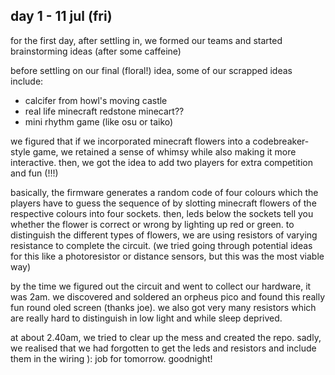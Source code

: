 ## day 1 - 11 jul (fri)
for the first day, after settling in, we formed our teams and started brainstorming ideas (after some caffeine)

before settling on our final (floral!) idea, some of our scrapped ideas include:
- calcifer from howl's moving castle
- real life minecraft redstone minecart??
- mini rhythm game (like osu or taiko)

we figured that if we incorporated minecraft flowers into a codebreaker-style game, we retained a sense of whimsy while also making it more interactive. then, we got the idea to add two players for extra competition and fun (!!!)

basically, the firmware generates a random code of four colours which the players have to guess the sequence of by slotting minecraft flowers of the respective colours into four sockets. then, leds below the sockets tell you whether the flower is correct or wrong by lighting up red or green. to distinguish the different types of flowers, we are using resistors of varying resistance to complete the circuit. (we tried going through potential ideas for this like a photoresistor or distance sensors, but this was the most viable way)

by the time we figured out the circuit and went to collect our hardware, it was 2am. we discovered and soldered an orpheus pico and found this really fun round oled screen (thanks joe). we also got very many resistors which are really hard to distinguish in low light and while sleep deprived.

at about 2.40am, we tried to clear up the mess and created the repo. sadly, we realised that we had forgotten to get the leds and resistors and include them in the wiring ): job for tomorrow. goodnight!